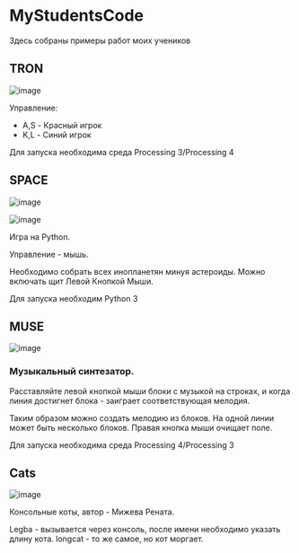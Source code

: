 # MyStudentsCode
Здесь собраны примеры работ моих учеников

## TRON

![image](https://github.com/Mad-Head-Code/MyStudentsCode/assets/150302659/0b529cc8-4774-4e96-9627-c71325c7faac)


Управление:
 - A,S - Красный игрок
 - K,L - Синий игрок

Для запуска необходима среда Processing 3/Processing 4

## SPACE

![image](https://github.com/Mad-Head-Code/MyStudentsCode/assets/150302659/709dff68-ab3e-40be-bb01-989dfc898621)

![image](https://github.com/Mad-Head-Code/MyStudentsCode/assets/150302659/cfe028d0-fde5-4f21-bbb7-e2853e56dede)


Игра на Python.

Управление - мышь. 

Необходимо собрать всех инопланетян минуя астероиды.
Можно включать щит Левой Кнопкой Мыши. 

Для запуска необходим Python 3

## MUSE

![image](https://github.com/Mad-Head-Code/MyStudentsCode/assets/150302659/505767db-880f-40ef-a370-b8abfd9de683)


### Музыкальный синтезатор.

Расставляйте левой кнопкой мыши блоки с музыкой на строках, и когда линия достигнет блока - заиграет соответствующая мелодия.

Таким образом можно создать мелодию из блоков. На одной линии может быть несколько блоков.
Правая кнопка мыши очищает поле. 

Для запуска необходима среда Processing 4/Processing 3

## Cats

![image](https://github.com/Mad-Head-Code/MyStudentsCode/assets/150302659/31339a96-ebf4-4c9e-b3e8-f65ab027de00)


Консольные коты, автор - Мижева Рената.

Legba - вызывается через консоль, после имени необходимо указать длину кота.
longcat - то же самое, но кот моргает.

